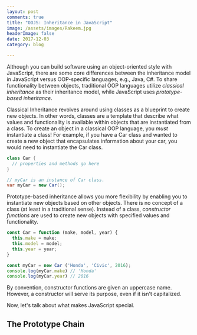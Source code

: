 ```yaml
---
layout: post
comments: true
title: "OOJS: Inheritance in JavaScript"
image: /assets/images/Rakeem.jpg
headerImage: false
date: 2017-12-03
category: blog

---
```


Although you can build software using an object-oriented style with JavaScript, there are some core differences between the inheritance model in JavaScript versus OOP-specific languages, e.g., Java, C#. To share functionality between objects, traditional OOP languages utilize *classical inheritance* as their inheritance model, while JavaScript uses *prototype-based inheritance*.

Classical Inheritance revolves around using classes as a blueprint to create new objects. In other words, classes are a template that describe what values and functionality is available within objects that are instantiated from a class. To create an object in a classical OOP language, you *must* instantiate a class! For example, if you have a Car class and wanted to create a new object that encapsulates information about your car, you would need to instantiate the Car class.

```Java
class Car {
  // properties and methods go here
}

// myCar is an instance of Car class.
var myCar = new Car();
```

Prototype-based inheritance allows you more flexibility by enabling you to instantiate new objects based on other objects. There is no concept of a class (at least in a traditional sense). Instead of a class, *constructor functions* are used to create new objects with specified values and functionality.

```javascript
const Car = function (make, model, year) {
  this.make = make;
  this.model = model;
  this.year = year;
}

const myCar = new Car ('Honda', 'Civic', 2016);
console.log(myCar.make) // 'Honda'
console.log(myCar.year) // 2016
```
By convention, constructor functions are given an uppercase name. However, a constructor will serve its purpose, even if it isn't capitalized.

Now, let's talk about what makes JavaScript special.

## The Prototype Chain